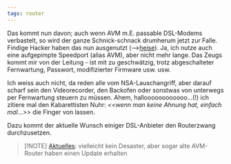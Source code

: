 ```yaml
---
tags: router
---
```

Das kommt nun davon; auch wenn AVM m.E. passable DSL-Modems verbastelt, so wird der ganze Schnick-schnack drumherum jetzt zur Falle.
Findige Hacker haben das nun ausgenutzt (-->[heise](http://www.heise.de/newsticker/meldung/Das-Router-Desaster-Fritzbox-Update-geraet-ins-Stocken-2173043.html)). Ja, ich nutze auch eine aufgepimpte Speedport (alias AVM), aber nicht mehr lange. Das Zeugs kommt mir von der Leitung - ist mit zu geschwätzig, trotz abgeschalteter Fernwartung, Passwort, modifizierter Firmware usw. usw.

Ich weiss auch nicht, da reden alle vom NSA-Lauschangriff, aber darauf scharf sein den Videorecorder, den Backofen oder sonstwas von unterwegs per Fernwartung steuern zu müssen.
Ahem, halloooooooooooo...(!) ich zitiere mal den Kabarettisten Nuhr: *<<wenn man keine Ahnung hat, einfach mal...>>* die Finger von lassen.

Dazu kommt der aktuelle Wunsch einiger DSL-Anbieter den Routerzwang durchzusetzen.

>[!NOTE] [Aktuelles](https://www.heise.de/news/Fritzbox-Firmware-7-57-und-7-31-von-AVM-dichten-Sicherheitsluecke-ab-9294758.html): vielleicht kein Desaster, aber sogar alte AVM-Router haben einen Update erhalten

